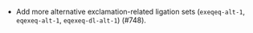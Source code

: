  * Add more alternative exclamation-related ligation sets (`exeqeq-alt-1`, `eqexeq-alt-1`, `eqexeq-dl-alt-1`) (#748).